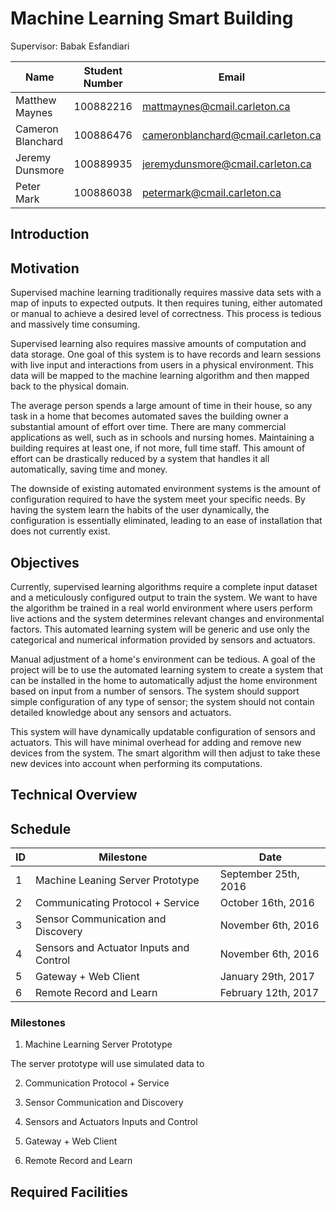 Machine Learning Smart Building
===============================

Supervisor: Babak Esfandiari


| Name              | Student Number | Email                              |
| ----              | -------------- | -----                              |
| Matthew Maynes    | 100882216      | mattmaynes@cmail.carleton.ca       |
| Cameron Blanchard | 100886476      | cameronblanchard@cmail.carleton.ca |
| Jeremy Dunsmore   | 100889935      | jeremydunsmore@cmail.carleton.ca   |
| Peter Mark        | 100886038      | petermark@cmail.carleton.ca        |



## Introduction



## Motivation

Supervised machine learning traditionally requires massive data sets with a map of inputs to
expected outputs. It then requires tuning, either automated or manual to achieve a desired level
of correctness. This process is tedious and massively time consuming.

Supervised learning also requires massive amounts of computation and data storage. One goal of
this system is to have records and learn sessions with live input and interactions from users in
a physical environment. This data will be mapped to the machine learning algorithm and then mapped
back to the physical domain.

The average person spends a large amount of time in their house, so any task in a home that becomes
automated saves the building owner a substantial amount of effort over time. There are many
commercial applications as well, such as in schools and nursing homes. Maintaining a building
requires at least one, if not more, full time staff. This amount of effort can be drastically
reduced by a system that handles it all automatically, saving time and money.

The downside of existing automated environment systems is the amount of configuration required to
have the system meet your specific needs. By having the system learn the habits of the user
dynamically, the configuration is essentially eliminated, leading to an ease of installation that
does not currently exist.

## Objectives

Currently, supervised learning algorithms require a complete input dataset and a meticulously
configured output to train the system. We want to have the algorithm be trained in a real world
environment where users perform live actions and the system determines relevant changes and
environmental factors. This automated learning system will be generic and use only the categorical
and numerical information provided by sensors and actuators.

Manual adjustment of a home's environment can be tedious. A goal of the project will be to use the
automated learning system to create a system that can be installed in the home to automatically
adjust the home environment based on input from a number of sensors. The system should support
simple configuration of any type of sensor; the system should not contain detailed knowledge about
any sensors and actuators.

This system will have dynamically updatable configuration of sensors and actuators. This will have
minimal overhead for adding and remove new devices from the system. The smart algorithm will then 
adjust to take these new devices into account when performing its computations.

## Technical Overview

## Schedule

| ID | Milestone                               | Date                 |
|----|-----------------------------------------|----------------------|
| 1  | Machine Leaning Server Prototype        | September 25th, 2016 |
| 2  | Communicating Protocol + Service        | October 16th, 2016   |
| 3  | Sensor Communication and Discovery      | November 6th, 2016   |
| 4  | Sensors and Actuator Inputs and Control | November 6th, 2016   |
| 5  | Gateway + Web Client                    | January 29th, 2017   |
| 6  | Remote Record and Learn                 | February 12th, 2017  |

### Milestones

1. Machine Learning Server Prototype

The server prototype will use simulated data to 

2. Communication Protocol + Service

3. Sensor Communication and Discovery

4. Sensors and Actuators Inputs and Control

5. Gateway + Web Client

6.  Remote Record and Learn

## Required Facilities





